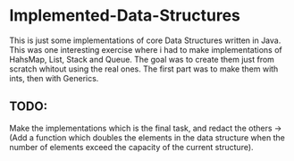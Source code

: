 # Implemented-Data-Structures
This is just some implementations of core Data Structures
written in Java. This was one interesting exercise where
i had to make implementations of HahsMap, List, Stack and
Queue. The goal was to create them just from scratch whitout
using the real ones. The first part was to make them with ints,
then with Generics.

## TODO:
Make the implementations which is the final task,
and redact the others -> (Add a function which doubles
the elements in the data structure when the number of
elements exceed the capacity of the current structure).
